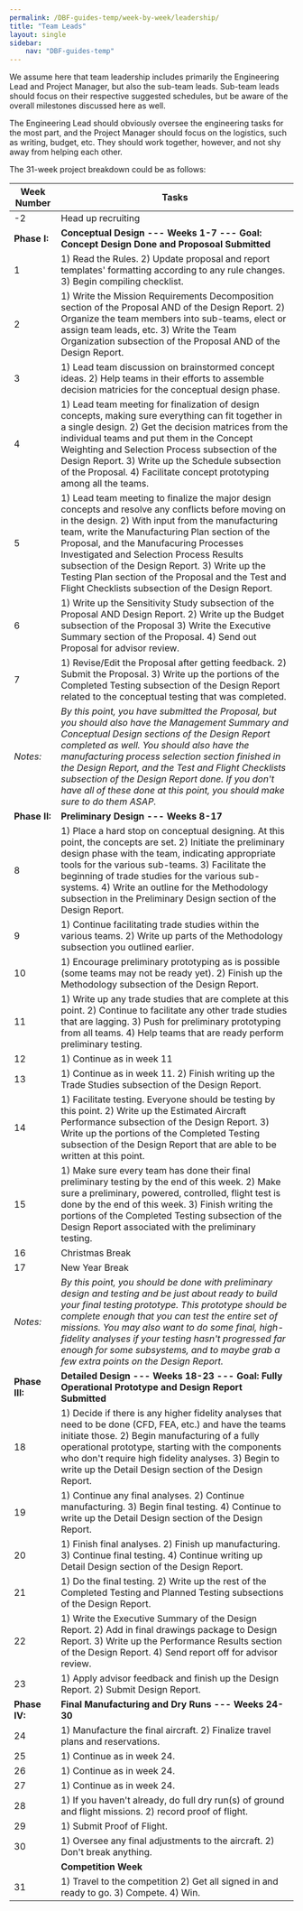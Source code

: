 ```yaml
---
permalink: /DBF-guides-temp/week-by-week/leadership/
title: "Team Leads"
layout: single
sidebar:
    nav: "DBF-guides-temp"
---
```


We assume here that team leadership includes primarily the Engineering Lead and Project Manager, but also the sub-team leads. Sub-team leads should focus on their respective suggested schedules, but be aware of the overall milestones discussed here as well.

The Engineering Lead should obviously oversee the engineering tasks for the most part, and the Project Manager should focus on the logistics, such as writing, budget, etc.  They should work together, however, and not shy away from helping each other.

The 31-week project breakdown could be as follows:

|Week Number|Tasks|
|-----------|-----|
|-2 | Head up recruiting |
| **Phase I:** | **Conceptual Design ---  Weeks 1-7 --- Goal: Concept Design Done and Proposoal Submitted** |
|1| 1) Read the Rules.  2) Update proposal and report templates' formatting according to any rule changes.  3) Begin compiling checklist.|
|2| 1) Write the Mission Requirements Decomposition section of the Proposal AND of the Design Report. 2) Organize the team members into sub-teams, elect or assign team leads, etc. 3) Write the Team Organization subsection of the Proposal AND of the Design Report. |
|3| 1) Lead team discussion on brainstormed concept ideas. 2) Help teams in their efforts to assemble decision matricies for the conceptual design phase.|
|4| 1) Lead team meeting for finalization of design concepts, making sure everything can fit together in a single design. 2) Get the decision matrices from the individual teams and put them in the Concept Weighting and Selection Process subsection of the Design Report. 3) Write up the Schedule subsection of the Proposal. 4) Facilitate concept prototyping among all the teams. |
|5| 1) Lead team meeting to finalize the major design concepts and resolve any conflicts before moving on in the design.  2) With input from the manufacturing team, write the Manufacturing Plan section of the Proposal, and the Manufacuring Processes Investigated and Selection Process Results subsection of the Design Report.  3) Write up the Testing Plan section of the Proposal and the Test and Flight Checklists subsection of the Design Report.|
|6| 1) Write up the Sensitivity Study subsection of the Proposal AND Design Report. 2) Write up the Budget subsection of the Proposal 3) Write the Executive Summary section of the Proposal. 4) Send out Proposal for advisor review.|
|7| 1) Revise/Edit the Proposal after getting feedback. 2) Submit the Proposal. 3) Write up the portions of the Completed Testing subsection of the Design Report related to the conceptual testing that was completed. |
|_Notes:_ |_By this point, you have submitted the Proposal, but you should also have the Management Summary and Conceptual Design sections of the Design Report completed as well.  You should also have the manufacturing process selection section finished in the Design Report, and the Test and Flight Checklists subsection of the Design Report done.  If you don't have all of these done at this point, you should make sure to do them ASAP._|
|**Phase II:**|**Preliminary Design --- Weeks 8-17**|
|8| 1) Place a hard stop on conceptual designing. At this point, the concepts are set. 2) Initiate the preliminary design phase with the team, indicating appropriate tools for the various sub-teams. 3) Facilitate the beginning of trade studies for the various sub-systems. 4) Write an outline for the Methodology subsection in the Preliminary Design section of the Design Report.|
|9| 1) Continue facilitating trade studies within the various teams. 2) Write up parts of the Methodology subsection you outlined earlier. |
|10| 1) Encourage preliminary prototyping as is possible (some teams may not be ready yet). 2) Finish up the Methodology subsection of the Design Report.|
|11| 1) Write up any trade studies that are complete at this point. 2) Continue to facilitate any other trade studies that are lagging. 3) Push for preliminary prototyping from all teams. 4) Help teams that are ready perform preliminary testing. |
|12| 1) Continue as in week 11 |
|13| 1) Continue as in week 11. 2) Finish writing up the Trade Studies subsection of the Design Report. |
|14| 1) Facilitate testing. Everyone should be testing by this point. 2) Write up the Estimated Aircraft Performance subsection of the Design Report. 3) Write up the portions of the Completed Testing subsection of the Design Report that are able to be written at this point.|
|15| 1) Make sure every team has done their final preliminary testing by the end of this week.  2) Make sure a preliminary, powered, controlled, flight test is done by the end of this week. 3) Finish writing the portions of the Completed Testing subsection of the Design Report associated with the preliminary testing. |
|16| Christmas Break |
|17| New Year Break |
|_Notes:_|_By this point, you should be done with preliminary design and testing and be just about ready to build your final testing prototype.  This prototype should be complete enough that you can test the entire set of missions.  You may also want to do some final, high-fidelity analyses if your testing hasn't progressed far enough for some subsystems, and to maybe grab a few extra points on the Design Report._|
|**Phase III:**| **Detailed Design --- Weeks 18-23 --- Goal: Fully Operational Prototype and Design Report Submitted**|
|18| 1) Decide if there is any higher fidelity analyses that need to be done (CFD, FEA, etc.) and have the teams initiate those. 2) Begin manufacturing of a fully operational prototype, starting with the components who don't require high fidelity analyses. 3) Begin to write up the Detail Design section of the Design Report. |
|19| 1) Continue any final analyses. 2) Continue manufacturing. 3) Begin final testing. 4) Continue to write up the Detail Design section of the Design Report. |
|20| 1) Finish final analyses. 2) Finish up manufacturing. 3) Continue final testing. 4) Continue writing up Detail Design section of the Design Report. |
|21| 1) Do the final testing.  2) Write up the rest of the Completed Testing and Planned Testing subsections of the Design Report. |
|22| 1) Write the Executive Summary of the Design Report. 2) Add in final drawings package to Design Report. 3) Write up the Performance Results section of the Design Report. 4) Send report off for advisor review. |
|23| 1) Apply advisor feedback and finish up the Design Report. 2) Submit Design Report.|
|**Phase IV:**|**Final Manufacturing and Dry Runs --- Weeks 24-30**|
|24| 1) Manufacture the final aircraft. 2) Finalize travel plans and reservations.|
|25| 1) Continue as in week 24.|
|26| 1) Continue as in week 24.|
|27| 1) Continue as in week 24.|
|28| 1) If you haven't already, do full dry run(s) of ground and flight missions. 2) record proof of flight. |
|29| 1) Submit Proof of Flight.|
|30| 1) Oversee any final adjustments to the aircraft. 2) Don't break anything.|
||**Competition Week**|
|31| 1) Travel to the competition 2) Get all signed in and ready to go. 3) Compete. 4) Win.|